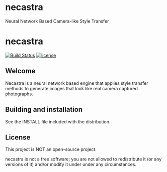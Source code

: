 # necastra
Neural Network Based Camera-like Style Transfer 

# necastra

[![Build Status](https://travis-ci.org/fchollet/keras.svg?branch=master)](https://github.com/freefinity-project/riskisreal)
[![license](https://img.shields.io/github/license/mashape/apistatus.svg?maxAge=2592000)](https://github.com/freefinity-project/riskisreal/blob/master/LICENSE)

## Welcome

Necastra is a neural network based engine that applies style transfer methods to generate images that look like real camera captured photographs. 


## Building and installation

See the INSTALL file included with the distribution.

## License

This project is NOT an open-source project.

necastra is not a free software; you are not allowed to redistribute it (or any versions of it) and/or modify it under
under any circumstances.
